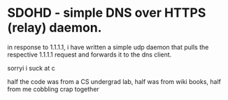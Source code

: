 # SDOHD - simple DNS over HTTPS (relay) daemon.

in response to 1.1.1.1, i have written a simple udp daemon that pulls the
respective 1.1.1.1 request and forwards it to the dns client.

sorryi i  suck at c


half the code was from a CS undergrad lab, half was from wiki books, half from
me cobbling crap together 
